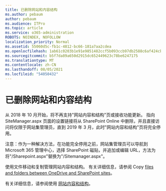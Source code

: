 ```yaml
---
title: 已删除网站和内容结构
ms.author: pebaum
author: pebaum
ms.audience: ITPro
ms.topic: article
ms.service: o365-administration
ROBOTS: NOINDEX, NOFOLLOW
localization_priority: Normal
ms.assetid: 55060d5c-fb1c-4812-bc66-181a7aa2cdea
ms.openlocfilehash: 1ab61c0203b1e91e9851482ccf5b093ccb97db2588c6af424cbf24c51e7fbcda
ms.sourcegitcommit: b5f7da89a650d2915dc652449623c78be6247175
ms.translationtype: MT
ms.contentlocale: zh-CN
ms.lasthandoff: 08/05/2021
ms.locfileid: "54050432"
---
```

# <a name="site-and-content-structure-removed"></a>已删除网站和内容结构

从 2018 年 10 月开始，将不再支持"网站内容和结构"页或接收功能更新。 指向 SiteManager.aspx 页面的设置链接将从 SharePoint Online 中删除，并且直接访问将仅限于网站集管理员，直到 2019 年 3 月，此时"网站内容和结构"页将完全停用。 

注意：作为一种解决方法，在功能完全停用之前，网站集管理员可以导航到 Microsoft 365 管理中心，选择 SharePoint 磁贴，并追加或编辑 URL，方法为将"/Sharepoint.aspx"替换为"/Sitemanager.aspx"。 


使用文件移动和复制管理网站内容和结构。 有关详细信息，请参阅 Copy [files and folders between OneDrive and SharePoint sites](https://support.office.com/article/copy-files-and-folders-between-onedrive-and-sharepoint-sites-67a6323e-7fd4-4254-99a8-35613492a82f)。 

有关详细信息，请参阅使用 [网站内容和结构](https://support.office.com/article/Work-with-site-content-and-structure-30fcaad9-02b1-4347-8b03-e1ccc5a4c19f)。
